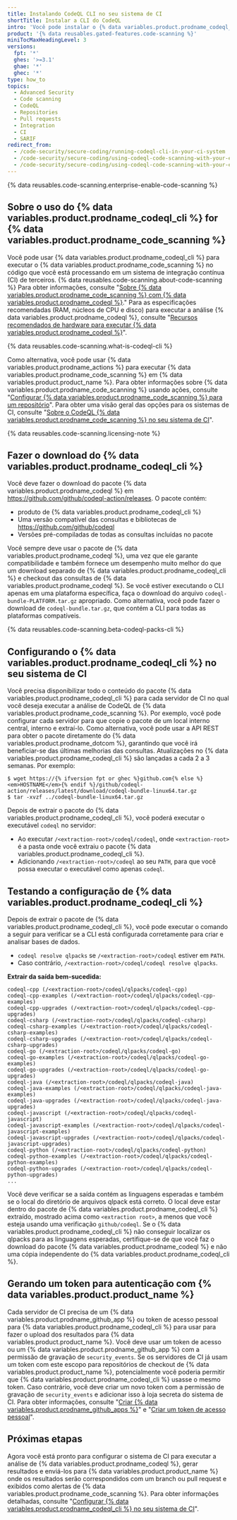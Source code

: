 ```yaml
---
title: Instalando CodeQL CLI no seu sistema de CI
shortTitle: Instalar a CLI do CodeQL
intro: 'Você pode instalar o {% data variables.product.prodname_codeql_cli %} e usá-lo para executar {% data variables.product.prodname_codeql %} {% data variables.product.prodname_code_scanning %} em um sistema de integração contínua de terceiros.'
product: '{% data reusables.gated-features.code-scanning %}'
miniTocMaxHeadingLevel: 3
versions:
  fpt: '*'
  ghes: '>=3.1'
  ghae: '*'
  ghec: '*'
type: how_to
topics:
  - Advanced Security
  - Code scanning
  - CodeQL
  - Repositories
  - Pull requests
  - Integration
  - CI
  - SARIF
redirect_from:
  - /code-security/secure-coding/running-codeql-cli-in-your-ci-system
  - /code-security/secure-coding/using-codeql-code-scanning-with-your-existing-ci-system/running-codeql-cli-in-your-ci-system
  - /code-security/secure-coding/using-codeql-code-scanning-with-your-existing-ci-system/installing-codeql-cli-in-your-ci-system
---
```


{% data reusables.code-scanning.enterprise-enable-code-scanning %}

## Sobre o uso do {% data variables.product.prodname_codeql_cli %} for {% data variables.product.prodname_code_scanning %}

Você pode usar {% data variables.product.prodname_codeql_cli %} para executar o {% data variables.product.prodname_code_scanning %} no código que você está processando em um sistema de integração contínua (CI) de terceiros. {% data reusables.code-scanning.about-code-scanning %} Para obter informações, consulte "[Sobre {% data variables.product.prodname_code_scanning %} com {% data variables.product.prodname_codeql %}](/code-security/secure-coding/automatically-scanning-your-code-for-vulnerabilities-and-errors/about-code-scanning-with-codeql)." Para as especificações recomendadas (RAM, núcleos de CPU e disco) para executar a análise {% data variables.product.prodname_codeql %}, consulte "[Recursos recomendados de hardware para executar {% data variables.product.prodname_codeql %}](/code-security/code-scanning/automatically-scanning-your-code-for-vulnerabilities-and-errors/recommended-hardware-resources-for-running-codeql)".

{% data reusables.code-scanning.what-is-codeql-cli %}

Como alternativa, você pode usar {% data variables.product.prodname_actions %} para executar {% data variables.product.prodname_code_scanning %} em {% data variables.product.product_name %}. Para obter informações sobre {% data variables.product.prodname_code_scanning %} usando ações, consulte "[Configurar {% data variables.product.prodname_code_scanning %} para um repositório](/code-security/secure-coding/setting-up-code-scanning-for-a-repository)". Para obter uma visão geral das opções para os sistemas de CI, consulte "[Sobre o CodeQL {% data variables.product.prodname_code_scanning %} no seu sistema de CI](/code-security/secure-coding/about-codeql-code-scanning-in-your-ci-system)".

{% data reusables.code-scanning.licensing-note %}

## Fazer o download do {% data variables.product.prodname_codeql_cli %}

Você deve fazer o download do pacote {% data variables.product.prodname_codeql %} em https://github.com/github/codeql-action/releases. O pacote contém:

- produto de {% data variables.product.prodname_codeql_cli %}
- Uma versão compatível das consultas e bibliotecas de https://github.com/github/codeql
- Versões pré-compiladas de todas as consultas incluídas no pacote

Você sempre deve usar o pacote de {% data variables.product.prodname_codeql %}, uma vez que ele garante compatibilidade e também fornece um desempenho muito melhor do que um download separado de {% data variables.product.prodname_codeql_cli %} e checkout das consultas de {% data variables.product.prodname_codeql %}. Se você estiver executando o CLI apenas em uma plataforma específica, faça o download do arquivo `codeql-bundle-PLATFORM.tar.gz` apropriado. Como alternativa, você pode fazer o download de `codeql-bundle.tar.gz`, que contém a CLI para todas as plataformas compatíveis.

{% data reusables.code-scanning.beta-codeql-packs-cli %}

## Configurando o {% data variables.product.prodname_codeql_cli %} no seu sistema de CI

Você precisa disponibilizar todo o conteúdo do pacote {% data variables.product.prodname_codeql_cli %} para cada servidor de CI no qual você deseja executar a análise de CodeQL de {% data variables.product.prodname_code_scanning %}. Por exemplo, você pode configurar cada servidor para que copie o pacote de um local interno central, interno e extraí-lo. Como alternativa, você pode usar a API REST para obter o pacote diretamente do {% data variables.product.prodname_dotcom %}, garantindo que você irá beneficiar-se das últimas melhorias das consultas. Atualizações no {% data variables.product.prodname_codeql_cli %} são lançadas a cada 2 a 3 semanas. Por exemplo:

```shell
$ wget https://{% ifversion fpt or ghec %}github.com{% else %}<em>HOSTNAME</em>{% endif %}/github/codeql-action/releases/latest/download/codeql-bundle-linux64.tar.gz
$ tar -xvzf ../codeql-bundle-linux64.tar.gz
```

Depois de extrair o pacote do {% data variables.product.prodname_codeql_cli %}, você poderá executar o executável `codeql` no servidor:

- Ao executar `/<extraction-root>/codeql/codeql`, onde `<extraction-root>` é a pasta onde você extraiu o pacote {% data variables.product.prodname_codeql_cli %}.
- Adicionando `/<extraction-root>/codeql` ao seu `PATH`, para que você possa executar o executável como apenas `codeql`.

## Testando a configuração de {% data variables.product.prodname_codeql_cli %}

Depois de extrair o pacote de {% data variables.product.prodname_codeql_cli %}, você pode executar o comando a seguir para verificar se a CLI está configurada corretamente para criar e analisar bases de dados.

- `codeql resolve qlpacks` se `/<extraction-root>/codeql` estiver em `PATH`.
- Caso contrário, `/<extraction-root>/codeql/codeql resolve qlpacks`.

**Extrair da saída bem-sucedida:**
```
codeql-cpp (/<extraction-root>/codeql/qlpacks/codeql-cpp)
codeql-cpp-examples (/<extraction-root>/codeql/qlpacks/codeql-cpp-examples)
codeql-cpp-upgrades (/<extraction-root>/codeql/qlpacks/codeql-cpp-upgrades)
codeql-csharp (/<extraction-root>/codeql/qlpacks/codeql-csharp)
codeql-csharp-examples (/<extraction-root>/codeql/qlpacks/codeql-csharp-examples)
codeql-csharp-upgrades (/<extraction-root>/codeql/qlpacks/codeql-csharp-upgrades)
codeql-go (/<extraction-root>/codeql/qlpacks/codeql-go)
codeql-go-examples (/<extraction-root>/codeql/qlpacks/codeql-go-examples)
codeql-go-upgrades (/<extraction-root>/codeql/qlpacks/codeql-go-upgrades)
codeql-java (/<extraction-root>/codeql/qlpacks/codeql-java)
codeql-java-examples (/<extraction-root>/codeql/qlpacks/codeql-java-examples)
codeql-java-upgrades (/<extraction-root>/codeql/qlpacks/codeql-java-upgrades)
codeql-javascript (/<extraction-root>/codeql/qlpacks/codeql-javascript)
codeql-javascript-examples (/<extraction-root>/codeql/qlpacks/codeql-javascript-examples)
codeql-javascript-upgrades (/<extraction-root>/codeql/qlpacks/codeql-javascript-upgrades)
codeql-python (/<extraction-root>/codeql/qlpacks/codeql-python)
codeql-python-examples (/<extraction-root>/codeql/qlpacks/codeql-python-examples)
codeql-python-upgrades (/<extraction-root>/codeql/qlpacks/codeql-python-upgrades)
...
```

Você deve verificar se a saída contém as linguagens esperadas e também se o local do diretório de arquivos qlpack está correto. O local deve estar dentro do pacote de {% data variables.product.prodname_codeql_cli %} extraído, mostrado acima como `<extraction root>`, a menos que você esteja usando uma verificação `github/codeql`. Se o {% data variables.product.prodname_codeql_cli %} não conseguir localizar os qlpacks para as linguagens esperadas, certifique-se de que você faz o download do pacote {% data variables.product.prodname_codeql %} e não uma cópia independente do {% data variables.product.prodname_codeql_cli %}.

## Gerando um token para autenticação com {% data variables.product.product_name %}

Cada servidor de CI precisa de um {% data variables.product.prodname_github_app %} ou token de acesso pessoal para {% data variables.product.prodname_codeql_cli %} para usar para fazer o upload dos resultados para {% data variables.product.product_name %}. Você deve usar um token de acesso ou um {% data variables.product.prodname_github_app %} com a permissão de gravação de `security_events`. Se os servidores de CI já usam um token com este escopo para repositórios de checkout de {% data variables.product.product_name %}, potencialmente você poderia permitir que {% data variables.product.prodname_codeql_cli %} usasse o mesmo token. Caso contrário, você deve criar um novo token com a permissão de gravação de `security_events` e adicionar isso à loja secreta do sistema de CI. Para obter informações, consulte "[Criar {% data variables.product.prodname_github_apps %}](/developers/apps/building-github-apps)" e "[Criar um token de acesso pessoal](/github/authenticating-to-github/creating-a-personal-access-token)".

## Próximas etapas

Agora você está pronto para configurar o sistema de CI para executar a análise de {% data variables.product.prodname_codeql %}, gerar resultados e enviá-los para {% data variables.product.product_name %} onde os resultados serão correspondidos com um branch ou pull request e exibidos como alertas de {% data variables.product.prodname_code_scanning %}. Para obter informações detalhadas, consulte "[Configurar {% data variables.product.prodname_codeql_cli %} no seu sistema de CI](/code-security/secure-coding/using-codeql-code-scanning-with-your-existing-ci-system/configuring-codeql-cli-in-your-ci-system)".
